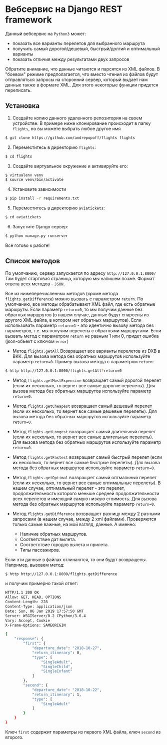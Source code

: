 # Вебсервис на Django REST framework
Данный вебсервис на `Python3` может:
* показать все варианты перелетов для выбранного маршрута
* получить самый дорогой/дешевый, быстрый/долгий и оптимальный варианты
* показать отличия между результатами двух запросов

Обратите внимание, что данные читаются и парсятся из XML файлов. В "боевом" режиме предполагается, что вместо чтения из файлов будут отправляться запросы на сторонний сервер, который выдает нам данные также в формате XML. Для этого некоторые функции придется переписать.

## Установка
1. Создайте копию данного удаленного репозитория на своем устройстве. В примере ниже клонирование происходит в папку `flights`, но вы можете выбрать любое другое имя
```bash
$ git clone https://github.com/andrepopoff/flights flights
```
2. Переместитесь в директорию `flights`:
```bash
$ cd flights
```
3. Создайте виртуальное окружение и активируйте его:
```bash
$ virtualenv venv
$ source venv/bin/activate
```
4. Установите зависимости
```bash
$ pip install -r requirements.txt
```
5. Переместитесь в директорию `aviatickets`:
```bash
$ cd aviatickets
```
6. Запустите Django сервер:
```bash
$ python manage.py runserver
```
Всё готово к работе!

## Список методов
По умолчанию, сервер запускается по адресу `http://127.0.0.1:8000/`
Там будет стартовая страница, которую мы напишем позже.
Формат ответа всех методов - `JSON`.

Все из нижеперечисленных методов (кроме метода `flights.getDifference`) можно вызвать с параметром `return`.
По умолчанию, все методы обрабатывают XML файл, где есть обратные маршруты.
Если параметр `return=0`, то мы получим данные без обратных маршрутов (в нашем случае, данные будут спарсены из другого XML файла, в котором нет обратных маршрутов).
Если использовать параметр `return=1` - это идентично вызову метода без параметров, т.е. мы получим перелеты с обратными маршрутами.
Если вызвать метод с параметром `return` не равным 1 или 0, придет ошибка (json-объект с ключом `error`)

* Метод `flights.getAll`
Возвращает все варианты перелетов из DXB в BKK.
Для вызова метода без обратных маршрутов используйте параметр `return=0`.
Пример вызова метода с параметром `return`:
```bash
$ http http://127.0.0.1:8000/flights.getAll?return=0
```

* Метод `flights.getMostExpensive`
возвращает самый дорогой перелет (если их несколько, то вернет все самые дорогие перелеты).
Для вызова метода без обратных маршрутов используйте параметр `return=0`.

* Метод `flights.getCheapest`
возвращает самый дешевый перелет (если их несколько, то вернет все самые дешевые перелеты).
Для вызова метода без обратных маршрутов используйте параметр `return=0`.

* Метод `flights.getLongest`
возвращает самый длительный перелет (если их несколько, то вернет все самые длительные перелеты).
Для вызова метода без обратных маршрутов используйте параметр `return=0`.

* Метод `flights.getFastest`
возвращает самый быстрый перелет (если их несколько, то вернет все самые быстрые перелеты).
Для вызова метода без обратных маршрутов используйте параметр `return=0`.

* Метод `flights.getOptimal`
возвращает самый оптмальный перелет (если их несколько, то вернет все самые оптимальные перелеты).
В нашем случае, оптимальный перелет - это перелет, продолжительность которого меньше средней продолжительности всех перелетов и имеющий самую низкую стоимость.
Для вызова метода без обратных маршрутов используйте параметр `return=0`.

* Метод `flights.getDifference`
возвращает разницу между 2 разными запросами (в нашем случае, между 2 xml файлами).
Проверяются только самые важные, на мой взгляд, данные. А именно:
    - Наличие обратных маршрутов.
    - Соответствие дат вылета.
    - Соответствие городов вылета и прилета.
    - Типы пассажиров.

Если эти данные в файлах отличаются, то они будут возвращены.
Например, вызовем метод:
```bash
$ http http://127.0.0.1:8000/flights.getDifference
```
и получим примерно такой ответ:
```bash
HTTP/1.1 200 OK
Allow: GET, HEAD, OPTIONS
Content-Length: 228
Content-Type: application/json
Date: Sun, 06 Jan 2019 17:57:50 GMT
Server: WSGIServer/0.2 CPython/3.6.4
Vary: Accept, Cookie
X-Frame-Options: SAMEORIGIN

{
    "response": {
        "first": {
            "departure_date": "2018-10-27",
            "return_itinerary": 0,
            "type": [
                "SingleAdult",
                "SingleChild",
                "SingleInfant"
            ]
        },
        "second": {
            "departure_date": "2018-10-22",
            "return_itinerary": 1,
            "type": [
                "SingleAdult"
            ]
        }
    }
}
```
Ключ `first` содержит параметры из первого XML файла, ключ `second` из второго.
